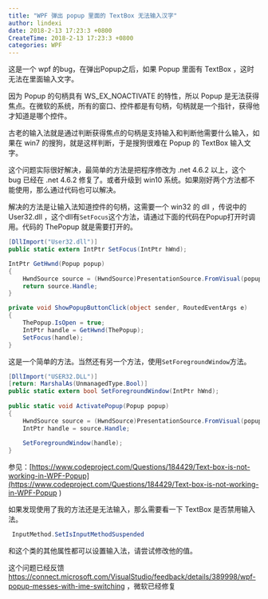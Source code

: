 ```yaml
---
title: "WPF 弹出 popup 里面的 TextBox 无法输入汉字"
author: lindexi
date: 2018-2-13 17:23:3 +0800
CreateTime: 2018-2-13 17:23:3 +0800
categories: WPF
---
```


这是一个 wpf 的bug，在弹出Popup之后，如果 Popup 里面有 TextBox ，这时无法在里面输入文字。

<!--more-->


<!-- csdn -->

因为 Popup 的句柄具有 WS_EX_NOACTIVATE 的特性，所以 Popup 是无法获得焦点。在微软的系统，所有的窗口、控件都是有句柄，句柄就是一个指针，获得他才知道是哪个控件。

古老的输入法就是通过判断获得焦点的句柄是支持输入和判断他需要什么输入，如果在 win7 的搜狗，就是这样判断，于是搜狗很难在 Popup 的 TextBox 输入文字。

这个问题实际很好解决，最简单的方法是把程序修改为 .net 4.6.2 以上，这个 bug 已经在 .net 4.6.2 修复了。或者升级到 win10 系统。如果刚好两个方法都不能使用，那么通过代码也可以解决。

解决的方法是让输入法知道控件的句柄，这需要一个 win32 的 dll ，传说中的 User32.dll ，这个dll有`SetFocus`这个方法，请通过下面的代码在Popup打开时调用。代码的 ThePopup 就是需要打开的。

```csharp
[DllImport("User32.dll")]
public static extern IntPtr SetFocus(IntPtr hWnd);

IntPtr GetHwnd(Popup popup)
{
    HwndSource source = (HwndSource)PresentationSource.FromVisual(popup.Child);
    return source.Handle;
}

private void ShowPopupButtonClick(object sender, RoutedEventArgs e)
{
    ThePopup.IsOpen = true;
    IntPtr handle = GetHwnd(ThePopup);
    SetFocus(handle);
}

```

这是一个简单的方法。当然还有另一个方法，使用`SetForegroundWindow`方法。

```csharp
[DllImport("USER32.DLL")]
[return: MarshalAs(UnmanagedType.Bool)]
public static extern bool SetForegroundWindow(IntPtr hWnd);
 
public static void ActivatePopup(Popup popup)
{
    HwndSource source = (HwndSource)PresentationSource.FromVisual(popup.Child);
    IntPtr handle = source.Handle;
 
    SetForegroundWindow(handle);
}
```

参见：[https://www.codeproject.com/Questions/184429/Text-box-is-not-working-in-WPF-Popup](https://www.codeproject.com/Questions/184429/Text-box-is-not-working-in-WPF-Popup )

如果发现使用了我的方法还是无法输入，那么需要看一下 TextBox 是否禁用输入法。

```csharp
 InputMethod.SetIsInputMethodSuspended
```

和这个类的其他属性都可以设置输入法，请尝试修改他的值。

这个问题已经反馈 https://connect.microsoft.com/VisualStudio/feedback/details/389998/wpf-popup-messes-with-ime-switching ，微软已经修复

